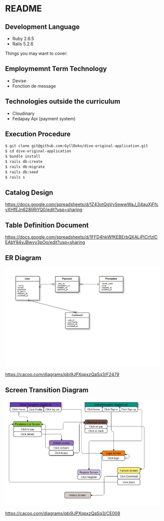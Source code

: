 # README

## Development Language

- Ruby 2.6.5
- Rails 5.2.6

Things you may want to cover:

## Employmemnt Term Technology

- Devise
- Fonction de message

## Technologies outside the curriculum

- Cloudinary
- Fedapay Api (payment system)

## Execution Procedure

```bash
$ git clone git@github.com:GyllDoko/dive-original-application.git
$ cd dive-original-application
$ bundle install
$ rails db:create
$ rails db:migrate
$ rails db:seed
$ rails s
```

## Catalog Design

https://docs.google.com/spreadsheets/d/1Z43otQgVySewwWaJ_04auXjFfcyXHfEJn628IjRiYQ0/edit?usp=sharing

## Table Definition Document

https://docs.google.com/spreadsheets/d/1FFD4hkWfKEBErbQXALjPiCrfzlCEAbY84vJBwvv3pOo/edit?usp=sharing

## ER Diagram

![ERDIAGRAM](public/ER.png)

https://cacoo.com/diagrams/pbi9JPXqpxzQaSq3/F2479

## Screen Transition Diagram

![ERDIAGRAM](public/TR.png)

https://cacoo.com/diagrams/pbi9JPXqpxzQaSq3/CE008


